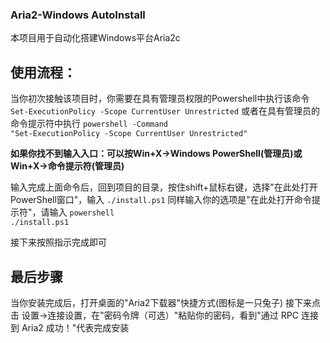 ### Aria2-Windows AutoInstall

本项目用于自动化搭建Windows平台Aria2c

## 使用流程：

当你初次接触该项目时，你需要在具有管理员权限的Powershell中执行该命令
    <code>Set-ExecutionPolicy -Scope CurrentUser Unrestricted</code>
或者在具有管理员的命令提示符中执行
    <code>powershell -Command "Set-ExecutionPolicy -Scope CurrentUser Unrestricted"</code>

**如果你找不到输入入口：可以按Win+X->Windows PowerShell(管理员)或Win+X->命令提示符(管理员)**

输入完成上面命令后，回到项目的目录，按住shift+鼠标右键，选择"在此处打开PowerShell窗口"，输入
    <code>./install.ps1</code>
同样输入你的选项是"在此处打开命令提示符"，请输入
    <code>powershell ./install.ps1</code>

接下来按照指示完成即可

## 最后步骤
当你安装完成后，打开桌面的"Aria2下载器"快捷方式(图标是一只兔子)
接下来点击 设置->连接设置，在"密码令牌（可选）"粘贴你的密码，看到"通过 RPC 连接到 Aria2 成功！"代表完成安装